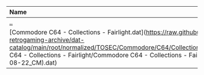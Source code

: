 |Name|Size|
|:---|---:|
|[..](../index.html)|DIR|
|[Commodore C64 - Collections - Fairlight.dat](https://raw.githubusercontent.com/open-retrogaming-archive/dat-catalog/main/root/normalized/TOSEC/Commodore/C64/Collections/Fairlight/Commodore C64 - Collections - Fairlight/Commodore C64 - Collections - Fairlight (TOSEC-v2017-08-22_CM).dat)|133715|
